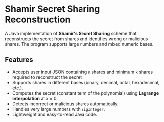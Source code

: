 # Shamir Secret Sharing Reconstruction

A Java implementation of **Shamir's Secret Sharing** scheme that reconstructs the secret from shares and identifies wrong or malicious shares. The program supports large numbers and mixed numeric bases.

## Features

- Accepts user input JSON containing `n` shares and minimum `k` shares required to reconstruct the secret.
- Supports shares in different bases (binary, decimal, octal, hexadecimal, etc.).
- Computes the secret (constant term of the polynomial) using **Lagrange interpolation** at x = 0.
- Detects incorrect or malicious shares automatically.
- Handles very large numbers with `BigInteger`.
- Lightweight and easy-to-read Java code.
